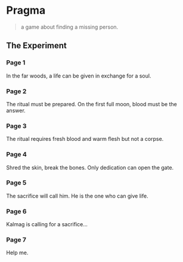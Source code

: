 # Pragma

> a game about finding a missing person.

## The Experiment

### Page 1

In the far woods, a life can be given in exchange for a soul.

### Page 2

The ritual must be prepared. On the first full moon, blood must be the answer.

### Page 3

The ritual requires fresh blood and warm flesh but not a corpse.

### Page 4

Shred the skin, break the bones. Only dedication can open the gate.

### Page 5

The sacrifice will call him. He is the one who can give life.

### Page 6

Kalmag is calling for a sacrifice...

### Page 7

Help me.
